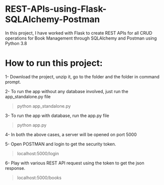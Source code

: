 # REST-APIs-using-Flask-SQLAlchemy-Postman
In this project, I have worked with Flask to create REST APIs for all CRUD operations for Book Management through SQLAlchemy and Postman using Python 3.8

# How to run this project:

1- Download the project, unzip it, go to the folder and the folder in command prompt.

2- To run the app without any database involved, just run the app_standalone.py file
> python app_standalone.py

3- To run the app with database, run the app.py file
> python app.py

4- In both the above cases, a server will be opened on port 5000

5- Open POSTMAN and login to get the security token.
> localhost:5000/login

6- Play with various REST API request using the token to get the json response.
> localhost:5000/books
